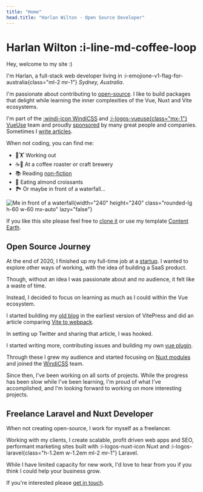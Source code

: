 ```yaml
---
title: "Home"
head.title: "Harlan Wilton - Open Source Developer"
---
```


# Harlan Wilton :i-line-md-coffee-loop

Hey, welcome to my site :)

I'm Harlan, a full-stack web developer living in :i-emojione-v1-flag-for-australia{class="ml-2 mr-1"} _Sydney, Australia_. 

I'm passionate about contributing to [open-source](https://github.com/harlan-zw). I like to build packages that delight while
learning the inner complexities of the Vue, Nuxt and Vite ecosystems. 

I'm part of the [:windi-icon WindiCSS](https://windicss.com) and [:i-logos-vueuse{class="mx-1"} VueUse](https://vueuse.org) team and proudly [sponsored](/sponsors) by many great people and companies. Sometimes I [write articles](/blog).

When not coding, you can find me:
- 🏃🏋️ Working out 
- ☕🍺 At a coffee roaster or craft brewery
- 📚 Reading [non-fiction](https://www.goodreads.com/user/show/122898515-harlan-wilton) 
- 🥐 Eating almond croissants 
- 🏞️ Or maybe in front of a waterfall... 

![Me in front of a waterfall](/harlan-wilton.jpeg){width="240" height="240" class="rounded-lg h-60 w-60 mx-auto" lazy="false"}

If you like this site please feel free to [clone it](https://github.com/harlan-zw/harlanzw.com) or use my template [Content Earth]().

## Open Source Journey

At the end of 2020, I finished up my full-time job at a [startup](https://kintell.com/). I wanted to explore other ways of working,
with the idea of building a SaaS product.

Though, without an idea I was passionate about and no audience, it felt like a waste of time.

Instead, I decided to focus on learning as much as I could within the Vue ecosystem. 

I started building my [old blog](https://old.harlanzw.com)
in the earliest version of VitePress and did an article comparing [Vite to webpack](/blog/how-the-heck-does-vite-work).

In setting up Twitter and sharing that article, I was hooked.

I started writing more, contributing issues and building my own [vue plugin](/blog/vue-automatic-component-imports).

Through these I grew my audience and started focusing on [Nuxt modules](/projects) and joined the [WindiCSS](htttp://windicss.com) team.

Since then, I've been working on all sorts of projects. While the progress has been slow while I've been learning, I'm proud of what I've accomplished, 
and I'm looking forward to working on more interesting projects.

## Freelance Laravel and Nuxt Developer

When not creating open-source, I work for myself as a freelancer. 

Working with my clients, I create scalable, profit driven web apps and SEO, performant marketing sites built with :i-logos-nuxt-icon Nuxt and :i-logos-laravel{class="h-1.2em w-1.2em ml-2 mr-1"} Laravel.

While I have limited capacity for new work, I'd love to hear from you if you think I could help your business grow.

If you're interested please [get in touch](mailto:harlan@harlanzw.com).
